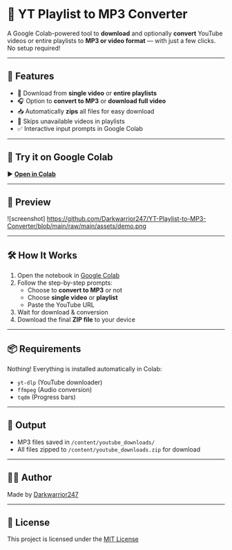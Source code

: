 # 🎵 YT Playlist to MP3 Converter

A Google Colab-powered tool to **download** and optionally **convert** YouTube videos or entire playlists to **MP3 or video format** — with just a few clicks. No setup required!

---

## 🚀 Features

- 🔗 Download from **single video** or **entire playlists**
- 🎧 Option to **convert to MP3** or **download full video**
- 📥 Automatically **zips** all files for easy download
- 🔄 Skips unavailable videos in playlists
- ✅ Interactive input prompts in Google Colab

---

## 🧪 Try it on Google Colab

▶️ [**Open in Colab**](https://colab.research.google.com/github/Darkwarrior247/YT-Playlist-to-MP3-Converter/blob/main/YT-Playlist-to-MP3-Converter.ipynb)

---

## 📸 Preview

![screenshot] https://github.com/Darkwarrior247/YT-Playlist-to-MP3-Converter/blob/main/raw/main/assets/demo.png

---

## 🛠️ How It Works

1. Open the notebook in [Google Colab](https://colab.research.google.com/)
2. Follow the step-by-step prompts:
   - Choose to **convert to MP3** or not
   - Choose **single video** or **playlist**
   - Paste the YouTube URL
3. Wait for download & conversion
4. Download the final **ZIP file** to your device

---

## 📦 Requirements

Nothing! Everything is installed automatically in Colab:
- `yt-dlp` (YouTube downloader)
- `ffmpeg` (Audio conversion)
- `tqdm` (Progress bars)

---

## 📁 Output

- MP3 files saved in `/content/youtube_downloads/`
- All files zipped to `/content/youtube_downloads.zip` for download

---

## 🧑‍💻 Author

Made by [Darkwarrior247](https://github.com/Darkwarrior247)

---

## 📝 License

This project is licensed under the [MIT License](LICENSE)
